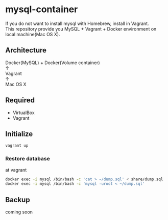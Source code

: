 # mysql-container

If you do not want to install mysql with Homebrew, install in Vagrant.  
This repository provide you MySQL + Vagrant + Docker environment on local machine(Mac OS X).  

## Architecture
Docker(MySQL) + Docker(Volume container)  
↑  
Vagrant  
↑  
Mac OS X  

## Required
- VirtualBox
- Vagrant

## Initialize
```sh
vagrant up
```

### Restore database
at vagrant
```sh
docker exec -i mysql /bin/bash -c 'cat > ~/dump.sql' < share/dump.sql
docker exec -i mysql /bin/bash -c 'mysql -uroot < ~/dump.sql'
```

## Backup
coming soon
